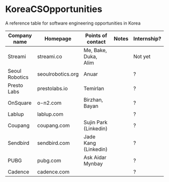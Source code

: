# KoreaCSOpportunities
A reference table for software engineering opportunities in Korea

| Company name   | Homepage          | Points of contact     | Notes | Internship? |
| -------------  | -------------     | --------------------  | ----- | ----------- |
| Streami        | streami.co        | Me, Bake, Duka, Alim  |       | Not yet     |
| Seoul Robotics | seoulrobotics.org | Anuar                 |       | ?           |
| Presto Labs    | prestolabs.io     | Temirlan              |       | ?           |
| OnSquare       | o-n2.com          | Birzhan, Bayan        |       | ?           |
| Lablup         | lablup.com        |                       |       | ?           |
| Coupang        | coupang.com       | Sujin Park (Linkedin) |       | ?           |
| Sendbird       | sendbird.com      | Jade Kang (Linkedin)  |       | ?           |
| PUBG           | pubg.com          | Ask Aidar Mynbay      |       | ?           |
| Cadence	 | cadence.com	     | 			     |	     | ?	   |

